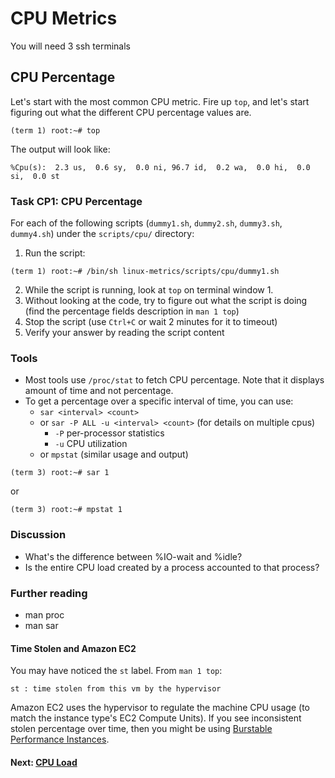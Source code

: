 # CPU Metrics

You will need 3 ssh terminals

## CPU Percentage
Let's start with the most common CPU metric.
Fire up `top`, and let's start figuring out what the different CPU percentage values are.
```
(term 1) root:~# top
```

The output will look like:
```
%Cpu(s):  2.3 us,  0.6 sy,  0.0 ni, 96.7 id,  0.2 wa,  0.0 hi,  0.0 si,  0.0 st
```

### Task CP1: CPU Percentage
For each of the following scripts (`dummy1.sh`, `dummy2.sh`, `dummy3.sh`, `dummy4.sh`) under the `scripts/cpu/` directory:

 1. Run the script:
```
(term 1) root:~# /bin/sh linux-metrics/scripts/cpu/dummy1.sh
```
 2. While the script is running, look at `top` on terminal window 1.
 3. Without looking at the code, try to figure out what the script is doing (find the percentage fields description in `man 1 top`) 
 4. Stop the script (use `Ctrl+C` or wait 2 minutes for it to timeout)
 5. Verify your answer by reading the script content

### Tools

 - Most tools use `/proc/stat` to fetch CPU percentage. Note that it displays amount of time and not percentage.
 - To get a percentage over a specific interval of time, you can use:
	 - `sar <interval> <count>`
	 - or  `sar -P ALL -u <interval> <count>` (for details on multiple cpus)
		 - `-P` per-processor statistics
		 - `-u` CPU utilization
	 - or  `mpstat` (similar usage and output)
```
(term 3) root:~# sar 1
```
or
```
(term 3) root:~# mpstat 1
```

### Discussion

- What's the difference between %IO-wait and %idle?
- Is the entire CPU load created by a process accounted to that process?

### Further reading

- man proc
- man sar

#### Time Stolen and Amazon EC2

You may have noticed the `st` label. From `man 1 top`:
```
st : time stolen from this vm by the hypervisor
```
Amazon EC2 uses the hypervisor to regulate the machine CPU usage (to match the instance type's EC2 Compute Units). If you see inconsistent stolen percentage over time, then you might be using [Burstable Performance Instances](http://aws.amazon.com/ec2/instance-types/#burst).

#### Next: [CPU Load](cpu-load.md)
